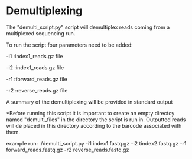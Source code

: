 # Demultiplexing

The "demulti_script.py" script will demultiplex reads coming from a multiplexed sequencing run.

To run the script four parameters need to be added:

-i1 :index1_reads.gz file

-i2 :index1_reads.gz file

-r1 :forward_reads.gz file

-r2 :reverse_reads.gz file


A summary of the demultiplexing will be provided in standard output

*Before running this script it is important to create an empty directoy named "demulti_files" in the directory the script is run in. Outputted reads will de placed in this directory according to the barcode associated with them.

example run: ./demulti_script.py -i1 index1.fastq.gz -i2 tindex2.fastq.gz -r1 forward_reads.fastq.gz -r2 reverse_reads.fastq.gz
